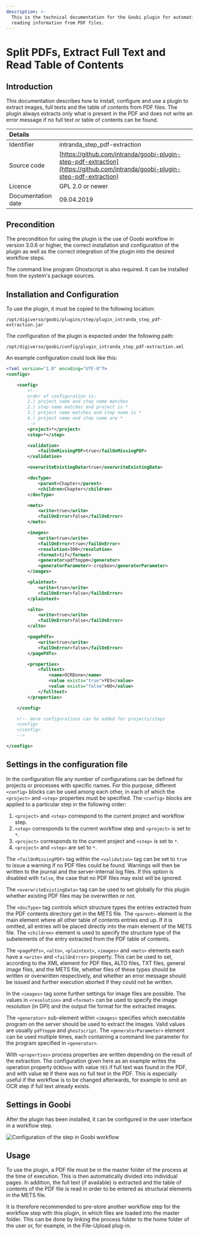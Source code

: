 ```yaml
---
description: >-
  This is the technical documentation for the Goobi plugin for automatically
  reading information from PDF files.
---
```


# Split PDFs, Extract Full Text and Read Table of Contents

## Introduction

This documentation describes how to install, configure and use a plugin to extract images, full texts and the table of contents from PDF files. The plugin always extracts only what is present in the PDF and does not write an error message if no full text or table of contents can be found.

| Details |  |
| :--- | :--- |
| Identifier | intranda\_step\_pdf-extraction |
| Source code | [https://github.com/intranda/goobi-plugin-step-pdf-extraction](https://github.com/intranda/goobi-plugin-step-pdf-extraction) |
| Licence | GPL 2.0 or newer |
| Documentation date | 09.04.2019 |

## Precondition

The precondition for using the plugin is the use of Goobi workflow in version 3.0.6 or higher, the correct installation and configuration of the plugin as well as the correct integration of the plugin into the desired workflow steps.

The command line program Ghostscript is also required. It can be installed from the system's package sources.

## Installation and Configuration

To use the plugin, it must be copied to the following location:

```text
/opt/digiverso/goobi/plugins/step/plugin_intranda_step_pdf-extraction.jar
```

The configuration of the plugin is expected under the following path:

```text
/opt/digiverso/goobi/config/plugin_intranda_step_pdf-extraction.xml
```

An example configuration could look like this:

```xml
<?xml version="1.0" encoding="UTF-8"?>
<configs>

	<config>
		<!--
        order of configuration is:
        1.) project name and step name matches
        2.) step name matches and project is *
        3.) project name matches and step name is *
        4.) project name and step name are *
        -->
		<project>*</project>
		<step>*</step>

		<validation>
			<failOnMissingPDF>true</failOnMissingPDF>
		</validation>

		<overwriteExistingData>true</overwriteExistingData>

		<docType>
			<parent>Chapter</parent>
			<children>Chapter</children>
		</docType>

		<mets>
			<write>true</write>
			<failOnError>false</failOnError>
		</mets>

		<images>
			<write>true</write>
			<failOnError>true</failOnError>
			<resolution>300</resolution>
			<format>tif</format>
			<generator>pdftoppm</generator>
			<generatorParameter>-cropbox</generatorParameter>
		</images>

		<plaintext>
			<write>true</write>
			<failOnError>false</failOnError>
		</plaintext>

		<alto>
			<write>true</write>
			<failOnError>false</failOnError>
		</alto>

		<pagePdfs>
			<write>true</write>
			<failOnError>false</failOnError>
		</pagePdfs>

		<properties>
			<fulltext>
				<name>OCRDone</name>
				<value exists="true">YES</value>
				<value exists="false">NO</value>
			</fulltext>
		</properties>

	</config>

	<!-- more configurations can be added for projects/steps
	<config>
	</config>
	-->

</configs>
```

## Settings in the configuration file

In the configuration file any number of configurations can be defined for projects or processes with specific names. For this purpose, different `<config>` blocks can be used among each other, in each of which the `<project>` and `<step>` properties must be specified. The `<config>` blocks are applied to a particular step in the following order:

1) `<project>` and `<step>` correspond to the current project and workflow step.
2) `<step>` corresponds to the current workflow step and `<project>` is set to `*`.
3) `<project>` corresponds to the current project and `<step>` is set to `*`.
4) `<project>` and `<step>` are set to `*`.

The `<failOnMissingPDF>` tag within the `<validation>` tag can be set to `true` to issue a warning if no PDF files could be found. Warnings will then be written to the journal and the server-internal log files. If this option is disabled with `false`, the case that no PDF files may exist will be ignored.

The `<overwriteExistingData>` tag can be used to set globally for this plugin whether existing PDF files may be overwritten or not.

The `<docType>` tag controls which structure types the entries extracted from the PDF contents directory get in the METS file. The `<parent>` element is the main element where all other table of contents entries end up. If it is omitted, all entries will be placed directly into the main element of the METS file. The `<children>` element is used to specify the structure type of the subelements of the entry extracted from the PDF table of contents.

The `<pagePdfs>`, `<alto>`, `<plaintext>`, `<images>` and `<mets>` elements each have a `<write>` and `<failOnError>` property. This can be used to set, according to the XML element for PDF files, ALTO files, TXT files, general image files, and the METS file, whether files of these types should be written or overwritten respectively, and whether an error message should be issued and further execution aborted if they could not be written.

In the `<images>` tag some further settings for image files are possible. The values in `<resolution>` and `<format>` can be used to specify the image resolution \(in DPI\) and the output file format for the extracted images.

The `<generator>` sub-element within `<images>` specifies which executable program on the server should be used to extract the images. Valid values are usually `pdftoppm` and `ghostscript`. The `<generatorParameter>` element can be used multiple times, each containing a command line parameter for the program specified in `<generator>`.

With `<properties>` process properties are written depending on the result of the extraction. The configuration given here as an example writes the operation property `OCRDone` with value `YES` if full text was found in the PDF, and with value `NO` if there was no full text in the PDF. This is especially useful if the workflow is to be changed afterwards, for example to omit an OCR step if full text already exists.

## Settings in Goobi

After the plugin has been installed, it can be configured in the user interface in a workflow step.

![Configuration of the step in Goobi workflow](../.gitbook/assets/intranda_step_pdf_extraction.png)

## Usage

To use the plugin, a PDF file must be in the master folder of the process at the time of execution. This is then automatically divided into individual pages. In addition, the full text \(if available\) is extracted and the table of contents of the PDF file is read in order to be entered as structural elements in the METS file.

It is therefore recommended to pre-store another workflow step for the workflow step with this plugin, in which files are loaded into the master folder. This can be done by linking the process folder to the home folder of the user or, for example, in the File-Upload plug-in.

